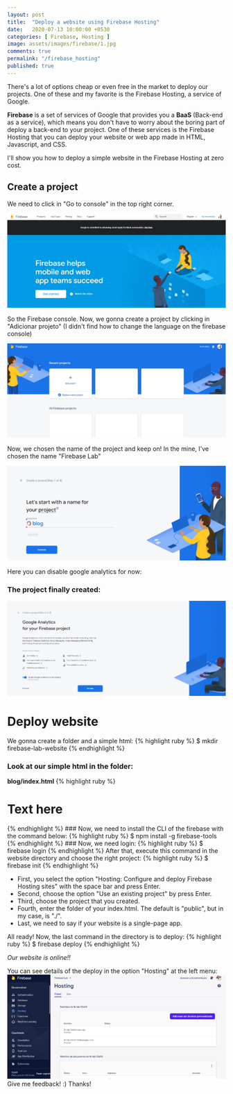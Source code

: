 ```yaml
---
layout: post
title:  "Deploy a website using Firebase Hosting"
date:   2020-07-13 10:00:00 +0530
categories: [ Firebase, Hosting ]
image: assets/images/firebase/1.jpg
comments: true
permalink: "/firebase_hosting"
published: true
---
```

There's a lot of options cheap or even free in the market to deploy our projects. One of these and my favorite is the Firebase Hosting, a service of Google.

**Firebase** is a set of services of Google that provides you a **BaaS** (Back-end as a service), which means you don't have to worry about the boring part of deploy a back-end to your project. One of these services is the Firebase Hosting that you can deploy your website or web app made in HTML, Javascript, and CSS.

I'll show you how to deploy a simple website in the Firebase Hosting at zero cost.

## Create a project

We need to click in "Go to console" in the top right corner.

![no2](/assets/images/firebase/2.jpg)

So the Firebase console. Now, we gonna create a project by clicking in "Adicionar projeto" (I didn't find how to change the language on the firebase console)

![no3](/assets/images/firebase/3.jpg)

Now, we chosen the name of the project and keep on! In the mine, I've chosen the name "Firebase Lab"

![no4](/assets/images/firebase/4.jpg)

Here you can disable google analytics for now:

### The project finally created:

![no5](/assets/images/firebase/5.jpg)

# Deploy website
We gonna create a folder and a simple html:
{% highlight ruby %}
$ mkdir firebase-lab-website
{% endhighlight %}

### Look at our simple html in the folder:

**blog/index.html**
{% highlight ruby %}
<!DOCTYPE html>
<html lang="en">
  <head>
    <meta charset="UTF-8">
    <meta name="viewport" content="width=device-width, initial-scale=1.0">
    <title>Blog</title>
  </head>
  <body>
    <h1>Text here</h1>
  </body>
</html>
{% endhighlight %}
### Now, we need to install the CLI of the firebase with the command below:
{% highlight ruby %}
$ npm install -g firebase-tools
{% endhighlight %}
### Now, we need login:
{% highlight ruby %}
$ firebase login
{% endhighlight %}
After that, execute this command in the website directory and choose the right project:
{% highlight ruby %}
$ firebase init
{% endhighlight %}

- First, you select the option "Hosting: Configure and deploy Firebase Hosting sites" with the space bar and press Enter.
- Second, choose the option "Use an existing project" by press Enter.
- Third, choose the project that you created.
- Fourth, enter the folder of your index.html. The default is "public", but in my case, is "./".
- Last, we need to say if your website is a single-page app.

All ready! Now, the last command in the directory is to deploy:
{% highlight ruby %}
$ firebase deploy
{% endhighlight %}

_Our website is online!!_

You can see details of the deploy in the option "Hosting" at the left menu:
![no6](/assets/images/firebase/6.png)
Give me feedback! :) Thanks!